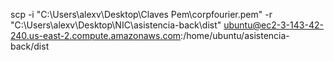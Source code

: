 scp -i "C:\Users\alexv\Desktop\Claves Pem\corpfourier.pem" -r "C:\Users\alexv\Desktop\NIC\asistencia-back\dist" ubuntu@ec2-3-143-42-240.us-east-2.compute.amazonaws.com:/home/ubuntu/asistencia-back/dist